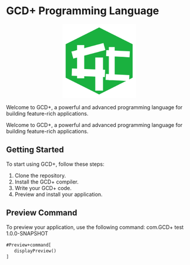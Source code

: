# GCD+ Programming Language
 

<p align="center">
  <img src="logo.png" alt="GCD+ Logo" width="200">
</p>

Welcome to GCD+, a powerful and advanced programming language for building feature-rich applications.
 
<p align="center">
 
Welcome to GCD+, a powerful and advanced programming language for building feature-rich applications.

## Getting Started

To start using GCD+, follow these steps:

1. Clone the repository.
2. Install the GCD+ compiler.
3. Write your GCD+ code.
4. Preview and install your application.

## Preview Command

To preview your application, use the following command:
<dependencies>
 <dependency>
    <groupId>com.GCD+</groupId>
    <artifactId>test</artifactId>
    <version>1.0.0-SNAPSHOT</version>
  </dependency>
</dependencies>
```gcd
#Preview+command[
   displayPreview()
]
  
